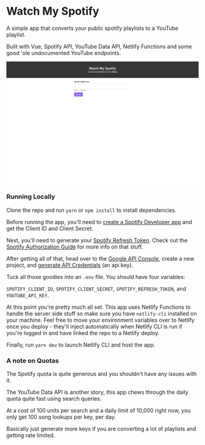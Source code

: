 # Watch My Spotify

A simple app that converts your public spotify playlists to a YouTube playlist.

Built with Vue, Spotify API, YouTube Data API, Netlify Functions and some good 'ole undocumented YouTube endpoints.

![](demo.gif)

### Running Locally
Clone the repo and run `yarn` or `npm install` to install dependencies.

Before running the app, you'll need to [create a Spotify Developer app](https://developer.spotify.com/dashboard/login) and get the Client ID and Client Secret.

Next, you'll need to generate your [Spotify Refresh Token](https://getyourspotifyrefreshtoken.herokuapp.com/). Check out the [Spotify Authorization Guide](https://developer.spotify.com/documentation/general/guides/authorization-guide/) for more info on that stuff.

After getting all of that, head over to the [Google API Console](https://console.cloud.google.com), create a new project, and [generate API Credentials](https://console.cloud.google.com/apis/api/youtube.googleapis.com/credentials) (an api key).

Tuck all those goodies into an `.env` file. You should have four variables:

`SPOTIFY_CLIENT_ID`, `SPOTIFY_CLIENT_SECRET`, `SPOTIFY_REFRESH_TOKEN`, and `YOUTUBE_API_KEY`.

At this point you're pretty much all set. This app uses Netlify Functions to handle the server side stuff so make sure you have `netlify-cli` installed on your machine. Feel free to move your environment variables over to Netlify once you deploy - they'll inject automatically when Netlify CLI is run if you're logged in and have linked the repo to a Netlify deploy.



Finally, run `yarn dev` to launch Netlify CLI and host the app.

### A note on Quotas
The Spotify quota is quite generous and you shouldn't have any issues with it.

The YouTube Data API is another story, this app chews through the daily quota quite fast using search queries.

At a cost of 100 units per search and a daily limit of 10,000 right now, you only get 100 song lookups per key, per day.

Basically just generate more keys if you are converting a lot of playlists and getting rate limited.
